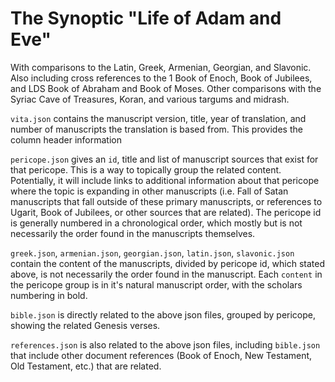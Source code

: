 # The Synoptic "Life of Adam and Eve"
With comparisons to the Latin, Greek, Armenian, Georgian, and Slavonic. Also including cross references to the 1 Book of Enoch, Book of Jubilees, and LDS Book of Abraham and Book of Moses. Other comparisons with the Syriac Cave of Treasures, Koran, and various targums and midrash.

`vita.json` contains the manuscript version, title, year of translation, and number of manuscripts the translation is based from. This provides the column header information

`pericope.json` gives an `id`, title and list of manuscript sources that exist for that pericope. This is a way to topically group the related content. Potentially, it will include links to additional information about that pericope where the topic is expanding in other manuscripts (i.e. Fall of Satan manuscripts that fall outside of these primary manuscripts, or references to Ugarit, Book of Jubilees, or other sources that are related). The pericope id is generally numbered in a chronological order, which mostly but is not necessarily the order found in the manuscripts themselves.

`greek.json`, `armenian.json`, `georgian.json`, `latin.json`, `slavonic.json` contain the content of the manuscripts, divided by pericope id, which stated above, is not necessarily the order found in the manuscript. Each `content` in the pericope group is in it's natural manuscript order, with the scholars numbering in bold.

`bible.json` is directly related to the above json files, grouped by pericope, showing the related Genesis verses.

`references.json` is also related to the above json files, including `bible.json` that include other document references (Book of Enoch, New Testament, Old Testament, etc.) that are related.